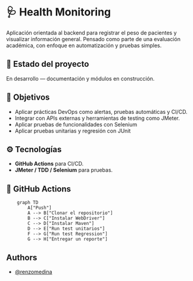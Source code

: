 
# 🩺 Health Monitoring

Aplicación orientada al backend para registrar el peso de pacientes y visualizar información general. Pensado como parte de una evaluación académica, con enfoque en automatización y pruebas simples.

## 🚧 Estado del proyecto

En desarrollo — documentación y módulos en construcción.

## 🎯 Objetivos

- Aplicar prácticas DevOps como alertas, pruebas automáticas y CI/CD.
- Integrar con APIs externas y herramientas de testing como JMeter.
- Aplicar pruebas de funcionalidades con Selenium
- Aplicar pruebas unitarias y regresión con JUnit

## ⚙️ Tecnologías

- **GitHub Actions** para CI/CD.
- **JMeter / TDD / Selenium** para pruebas.

## 🔧 GitHub Actions
```mermaid
    graph TD
        A["Push"]
        A --> B["Clonar el repositorio"]
        B --> C["Instalar WebDriver"]
        C --> D["Instalar Maven"]
        D --> E["Run test unitarios"]
        F --> G["Run test Regression"]
        G --> H["Entregar un reporte"]
```

## Authors

- [@renzomedina](https://github.com/RenzoMedina)

